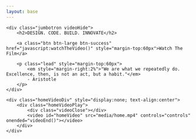 ```yaml
---
layout: base
---
```


<link rel="stylesheet" href="/css/home.css" type="text/css">

<div class="container">

    <div class="jumbotron videoHide">
        <h2>DESIGN. CODE. BUILD. INNOVATE</h2>

        <a class="btn btn-large btn-success" href="javascript:watchTheVideo()" style="margin-top:60px">Watch The Film</a>

        <p class="lead" style="margin-top:60px">
            <em style="margin-right:2%">"We are what we repeatedly do. Excellence, then, is not an act, but a habit."</em>
            - Aristotle
        </p>
    </div>

    <div class="homeVideoDiv" style="display:none; text-align:center">
        <div class="homeVideoPlay">
            <div class="videoClose"></div>
            <video id="homeVideo" src="media/home.mp4" controls="controls" onended="videoEnd()"></video>
        </div>
    </div>
</div>
    
<!--  java script code -->

<script>

function watchTheVideo(){
    $(".videoHide").fadeOut("medium",function(){
        $(".homeVideoDiv").fadeIn("medium",function(){
            var video=document.getElementById("homeVideo");
            video.load();
            video.play();
        });
        
    });
}

function videoEnd(){
    var video=document.getElementById("homeVideo");
    video.pause();
    $(".homeVideoDiv").fadeOut("medium",function(){
        $(".videoHide").fadeIn("medium");
    });
}

$(".homeDiv").ready(function(){
    $(".videoClose").click(function(){
        videoEnd();
    });
});

</script>
